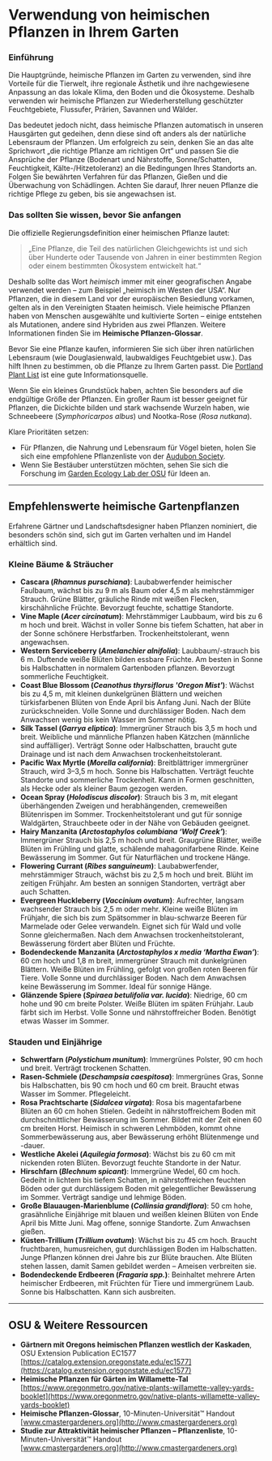 # Verwendung von heimischen Pflanzen in Ihrem Garten

### Einführung

Die Hauptgründe, heimische Pflanzen im Garten zu verwenden, sind ihre Vorteile für die Tierwelt, ihre regionale Ästhetik und ihre nachgewiesene Anpassung an das lokale Klima, den Boden und die Ökosysteme. Deshalb verwenden wir heimische Pflanzen zur Wiederherstellung geschützter Feuchtgebiete, Flussufer, Prärien, Savannen und Wälder.

Das bedeutet jedoch nicht, dass heimische Pflanzen automatisch in unseren Hausgärten gut gedeihen, denn diese sind oft anders als der natürliche Lebensraum der Pflanzen. Um erfolgreich zu sein, denken Sie an das alte Sprichwort „die richtige Pflanze am richtigen Ort“ und passen Sie die Ansprüche der Pflanze (Bodenart und Nährstoffe, Sonne/Schatten, Feuchtigkeit, Kälte-/Hitzetoleranz) an die Bedingungen Ihres Standorts an. Folgen Sie bewährten Verfahren für das Pflanzen, Gießen und die Überwachung von Schädlingen. Achten Sie darauf, Ihrer neuen Pflanze die richtige Pflege zu geben, bis sie angewachsen ist.

### Das sollten Sie wissen, bevor Sie anfangen

Die offizielle Regierungsdefinition einer heimischen Pflanze lautet:

> „Eine Pflanze, die Teil des natürlichen Gleichgewichts ist und sich über Hunderte oder Tausende von Jahren in einer bestimmten Region oder einem bestimmten Ökosystem entwickelt hat.“

Deshalb sollte das Wort *heimisch* immer mit einer geografischen Angabe verwendet werden – zum Beispiel „heimisch im Westen der USA“. Nur Pflanzen, die in diesem Land vor der europäischen Besiedlung vorkamen, gelten als in den Vereinigten Staaten heimisch. Viele heimische Pflanzen haben von Menschen ausgewählte und kultivierte Sorten – einige entstehen als Mutationen, andere sind Hybriden aus zwei Pflanzen. Weitere Informationen finden Sie im **Heimische Pflanzen-Glossar**.

Bevor Sie eine Pflanze kaufen, informieren Sie sich über ihren natürlichen Lebensraum (wie Douglasienwald, laubwaldiges Feuchtgebiet usw.). Das hilft Ihnen zu bestimmen, ob die Pflanze zu Ihrem Garten passt. Die [Portland Plant List](https://www.portlandoregon.gov/citycode/article/322280) ist eine gute Informationsquelle.

Wenn Sie ein kleines Grundstück haben, achten Sie besonders auf die endgültige Größe der Pflanzen. Ein großer Raum ist besser geeignet für Pflanzen, die Dickichte bilden und stark wachsende Wurzeln haben, wie Schneebeere (*Symphoricarpos albus*) und Nootka-Rose (*Rosa nutkana*).

Klare Prioritäten setzen:

- Für Pflanzen, die Nahrung und Lebensraum für Vögel bieten, holen Sie sich eine empfohlene Pflanzenliste von der [Audubon Society](https://www.audubon.org/native-plants).
- Wenn Sie Bestäuber unterstützen möchten, sehen Sie sich die Forschung im [Garden Ecology Lab der OSU](http://blogs.oregonstate.edu/gardenecologylab/) für Ideen an.

---

## Empfehlenswerte heimische Gartenpflanzen

Erfahrene Gärtner und Landschaftsdesigner haben Pflanzen nominiert, die besonders schön sind, sich gut im Garten verhalten und im Handel erhältlich sind.

### Kleine Bäume & Sträucher

- **Cascara (*Rhamnus purschiana*)**: Laubabwerfender heimischer Faulbaum, wächst bis zu 9 m als Baum oder 4,5 m als mehrstämmiger Strauch. Grüne Blätter, gräuliche Rinde mit weißen Flecken, kirschähnliche Früchte. Bevorzugt feuchte, schattige Standorte.
- **Vine Maple (*Acer circinatum*)**: Mehrstämmiger Laubbaum, wird bis zu 6 m hoch und breit. Wächst in voller Sonne bis tiefem Schatten, hat aber in der Sonne schönere Herbstfarben. Trockenheitstolerant, wenn angewachsen.
- **Western Serviceberry (*Amelanchier alnifolia*)**: Laubbaum/-strauch bis 6 m. Duftende weiße Blüten bilden essbare Früchte. Am besten in Sonne bis Halbschatten in normalem Gartenboden pflanzen. Bevorzugt sommerliche Feuchtigkeit.
- **Coast Blue Blossom (*Ceanothus thyrsiflorus 'Oregon Mist'*)**: Wächst bis zu 4,5 m, mit kleinen dunkelgrünen Blättern und weichen türkisfarbenen Blüten von Ende April bis Anfang Juni. Nach der Blüte zurückschneiden. Volle Sonne und durchlässiger Boden. Nach dem Anwachsen wenig bis kein Wasser im Sommer nötig.
- **Silk Tassel (*Garrya eliptica*)**: Immergrüner Strauch bis 3,5 m hoch und breit. Weibliche und männliche Pflanzen haben Kätzchen (männliche sind auffälliger). Verträgt Sonne oder Halbschatten, braucht gute Drainage und ist nach dem Anwachsen trockenheitstolerant.
- **Pacific Wax Myrtle (*Morella california*)**: Breitblättriger immergrüner Strauch, wird 3–3,5 m hoch. Sonne bis Halbschatten. Verträgt feuchte Standorte und sommerliche Trockenheit. Kann in Formen geschnitten, als Hecke oder als kleiner Baum gezogen werden.
- **Ocean Spray (*Holodiscus discolor*)**: Strauch bis 3 m, mit elegant überhängenden Zweigen und herabhängenden, cremeweißen Blütenrispen im Sommer. Trockenheitstolerant und gut für sonnige Waldgärten, Strauchbeete oder in der Nähe von Gebäuden geeignet.
- **Hairy Manzanita (*Arctostaphylos columbiana ‘Wolf Creek’*)**: Immergrüner Strauch bis 2,5 m hoch und breit. Graugrüne Blätter, weiße Blüten im Frühling und glatte, schälende mahagonifarbene Rinde. Keine Bewässerung im Sommer. Gut für Naturflächen und trockene Hänge.
- **Flowering Currant (*Ribes sanguineum*)**: Laubabwerfender, mehrstämmiger Strauch, wächst bis zu 2,5 m hoch und breit. Blüht im zeitigen Frühjahr. Am besten an sonnigen Standorten, verträgt aber auch Schatten.
- **Evergreen Huckleberry (*Vaccinium ovatum*)**: Aufrechter, langsam wachsender Strauch bis 2,5 m oder mehr. Kleine weiße Blüten im Frühjahr, die sich bis zum Spätsommer in blau-schwarze Beeren für Marmelade oder Gelee verwandeln. Eignet sich für Wald und volle Sonne gleichermaßen. Nach dem Anwachsen trockenheitstolerant, Bewässerung fördert aber Blüten und Früchte.
- **Bodendeckende Manzanita (*Arctostaphylos x media ‘Martha Ewan’*)**: 60 cm hoch und 1,8 m breit, immergrüner Strauch mit dunkelgrünen Blättern. Weiße Blüten im Frühling, gefolgt von großen roten Beeren für Tiere. Volle Sonne und durchlässiger Boden. Nach dem Anwachsen keine Bewässerung im Sommer. Ideal für sonnige Hänge.
- **Glänzende Spiere (*Spiraea betulifolia var. lucida*)**: Niedrige, 60 cm hohe und 90 cm breite Polster. Weiße Blüten im späten Frühjahr. Laub färbt sich im Herbst. Volle Sonne und nährstoffreicher Boden. Benötigt etwas Wasser im Sommer.

### Stauden und Einjährige

- **Schwertfarn (*Polystichum munitum*)**: Immergrünes Polster, 90 cm hoch und breit. Verträgt trockenen Schatten.
- **Rasen-Schmiele (*Deschampsia caespitosa*)**: Immergrünes Gras, Sonne bis Halbschatten, bis 90 cm hoch und 60 cm breit. Braucht etwas Wasser im Sommer. Pflegeleicht.
- **Rosa Prachtscharte (*Sidalcea virgata*)**: Rosa bis magentafarbene Blüten an 60 cm hohen Stielen. Gedeiht in nährstoffreichem Boden mit durchschnittlicher Bewässerung im Sommer. Bildet mit der Zeit einen 60 cm breiten Horst. Heimisch in schweren Lehmböden, kommt ohne Sommerbewässerung aus, aber Bewässerung erhöht Blütenmenge und -dauer.
- **Westliche Akelei (*Aquilegia formosa*)**: Wächst bis zu 60 cm mit nickenden roten Blüten. Bevorzugt feuchte Standorte in der Natur.
- **Hirschfarn (*Blechnum spicant*)**: Immergrüne Wedel, 60 cm hoch. Gedeiht in lichtem bis tiefem Schatten, in nährstoffreichen feuchten Böden oder gut durchlässigem Boden mit gelegentlicher Bewässerung im Sommer. Verträgt sandige und lehmige Böden.
- **Große Blauaugen-Marienblume (*Collinsia grandiflora*)**: 50 cm hohe, grasähnliche Einjährige mit blauen und weißen kleinen Blüten von Ende April bis Mitte Juni. Mag offene, sonnige Standorte. Zum Anwachsen gießen.
- **Küsten-Trillium (*Trillium ovatum*)**: Wächst bis zu 45 cm hoch. Braucht fruchtbaren, humusreichen, gut durchlässigen Boden im Halbschatten. Junge Pflanzen können drei Jahre bis zur Blüte brauchen. Alte Blüten stehen lassen, damit Samen gebildet werden – Ameisen verbreiten sie.
- **Bodendeckende Erdbeeren (*Fragaria spp.*)**: Beinhaltet mehrere Arten heimischer Erdbeeren, mit Früchten für Tiere und immergrünem Laub. Sonne bis Halbschatten. Kann sich ausbreiten.

---

## OSU & Weitere Ressourcen

- **Gärtnern mit Oregons heimischen Pflanzen westlich der Kaskaden**, OSU Extension Publication EC1577  
  [https://catalog.extension.oregonstate.edu/ec1577](https://catalog.extension.oregonstate.edu/ec1577)
- **Heimische Pflanzen für Gärten im Willamette-Tal**  
  [https://www.oregonmetro.gov/native-plants-willamette-valley-yards-booklet](https://www.oregonmetro.gov/native-plants-willamette-valley-yards-booklet)
- **Heimische Pflanzen-Glossar**, 10-Minuten-Universität™ Handout  
  [www.cmastergardeners.org](http://www.cmastergardeners.org)
- **Studie zur Attraktivität heimischer Pflanzen – Pflanzenliste**, 10-Minuten-Universität™ Handout  
  [www.cmastergardeners.org](http://www.cmastergardeners.org)
